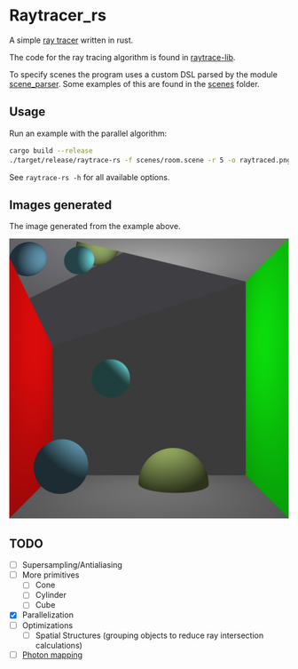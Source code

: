 # Raytracer_rs

A simple [ray tracer][ray_wiki] written in rust.

The code for the ray tracing algorithm is found in [raytrace-lib](./raytrace-lib/).

To specify scenes the program uses a custom DSL parsed by the
module [scene_parser](./scene-parser/).
Some examples of this are found in the [scenes](./scenes/) folder.

[ray_wiki]: https://en.wikipedia.org/wiki/Ray_tracing_(graphics)

## Usage

Run an example with the parallel algorithm:

```sh
cargo build --release
./target/release/raytrace-rs -f scenes/room.scene -r 5 -o raytraced.png --parallel
```

See `raytrace-rs -h` for all available options.

## Images generated

The image generated from the example above.

<img src="./scenes/room.png" alt="Simple room" width="512"/>

## TODO

- [ ] Supersampling/Antialiasing
- [ ] More primitives
  - [ ] Cone
  - [ ] Cylinder
  - [ ] Cube
- [x] Parallelization
- [ ] Optimizations
  - [ ] Spatial Structures (grouping objects to reduce ray intersection calculations)
- [ ] [Photon mapping](https://en.wikipedia.org/wiki/Photon_mapping)
